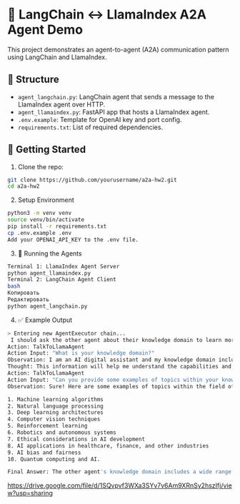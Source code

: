 # 🤖 LangChain ↔ LlamaIndex A2A Agent Demo

This project demonstrates an agent-to-agent (A2A) communication pattern using LangChain and LlamaIndex.

## 📁 Structure

- `agent_langchain.py`: LangChain agent that sends a message to the LlamaIndex agent over HTTP.
- `agent_llamaindex.py`: FastAPI app that hosts a LlamaIndex agent.
- `.env.example`: Template for OpenAI key and port config.
- `requirements.txt`: List of required dependencies.

## 🚀 Getting Started

1. Clone the repo:

```bash
git clone https://github.com/yourusername/a2a-hw2.git
cd a2a-hw2
```
2. Setup Environment

```bash
python3 -m venv venv
source venv/bin/activate
pip install -r requirements.txt
cp .env.example .env
Add your OPENAI_API_KEY to the .env file.
```
3. 🧠 Running the Agents

```bash
Terminal 1: LlamaIndex Agent Server
python agent_llamaindex.py
Terminal 2: LangChain Agent Client
bash
Копировать
Редактировать
python agent_langchain.py
```
4. ✅  Example Output

```bash
> Entering new AgentExecutor chain...
 I should ask the other agent about their knowledge domain to learn more.
Action: TalkToLlamaAgent
Action Input: "What is your knowledge domain?"
Observation: I am an AI digital assistant and my knowledge domain includes a wide range of topics such as general knowledge, technology, science, history, entertainment, and more. I am constantly learning and updating my knowledge base to provide accurate and helpful information to users.
Thought: This information will help me understand the capabilities and limitations of the other agent.
Action: TalkToLlamaAgent
Action Input: "Can you provide some examples of topics within your knowledge domain?"
Observation: Sure! Here are some examples of topics within the field of artificial intelligence:

1. Machine learning algorithms  
2. Natural language processing  
3. Deep learning architectures  
4. Computer vision techniques  
5. Reinforcement learning  
6. Robotics and autonomous systems  
7. Ethical considerations in AI development  
8. AI applications in healthcare, finance, and other industries  
9. AI bias and fairness  
10. Quantum computing and AI.

Final Answer: The other agent's knowledge domain includes a wide range of topics within the field of artificial intelligence, such as machine learni
```
https://drive.google.com/file/d/1SQvpvf3WXa3SYv7v6Am9XRnSy2hszIfj/view?usp=sharing
